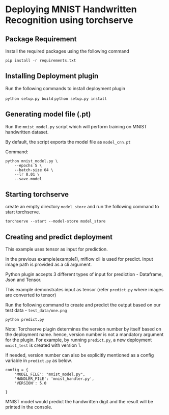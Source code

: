 # Deploying MNIST Handwritten Recognition using torchserve

## Package Requirement

Install the required packages using the following command

`pip install -r requirements.txt`

## Installing Deployment plugin

Run the following commands to install deployment plugin

`python setup.py build`
`python setup.py install`


## Generating model file (.pt)

Run the `mnist_model.py` script which will perform training on MNIST handwritten dataset. 

By default,  the script exports the model file as `model_cnn.pt`

Command: 

```
python mnist_model.py \
    --epochs 5 \
    --batch-size 64 \
    --lr 0.01 \
    --save-model
```

## Starting torchserve

create an empty directory `model_store` and run the following command to start torchserve.

`torchserve --start --model-store model_store`

## Creating and predict deployment

This example uses tensor as input for prediction.

In the previous example(example1), mlflow cli is used for predict. Input image path is provided as a cli argument.

Python plugin accepts 3 different types of input for prediction - Dataframe, Json and Tensor.

This example demonstrates input as tensor (refer `predict.py` where images are converted to tensor)

Run the following command to create and predict the output based on our test data - `test_data/one.png`

`python predict.py`

Note: Torchserve plugin determines the version number by itself based on the deployment name. hence, version number 
is not a mandatory argument for the plugin. For example, by running `predict.py`, a new deployment `mnist_test` is created with version 1.

If needed, version number can also be explicitly mentioned as a config variable in `predict.py` as below.

```
config = {
    'MODEL_FILE': "mnist_model.py",
    'HANDLER_FILE': 'mnist_handler.py',
    'VERSION': 5.0

}
```  

MNIST model would predict the handwritten digit and the result will be printed in the console. 